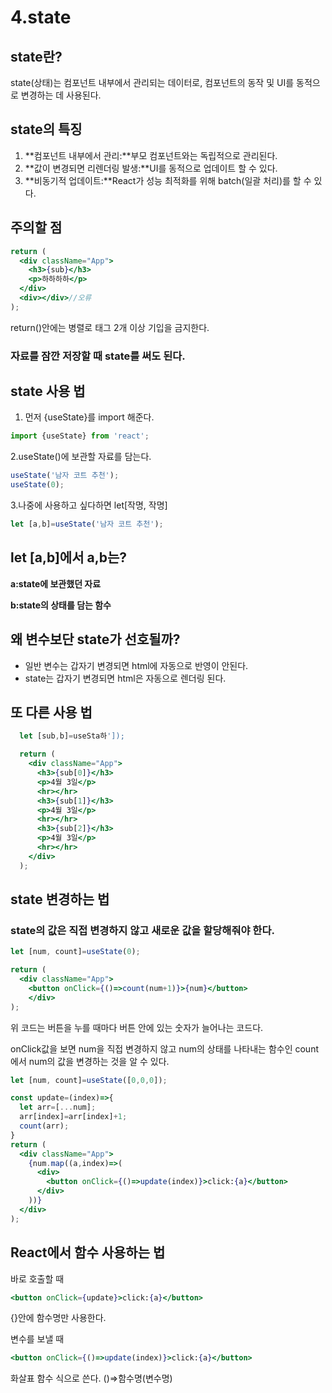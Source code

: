 # 4.state

## state란?

state(상태)는 컴포넌트 내부에서 관리되는 데이터로, 컴포넌트의 동작 및 UI를 동적으로 변경하는 데 사용된다.

## state의 특징

1. **컴포넌트 내부에서 관리:**부모 컴포넌트와는 독립적으로 관리된다.
2. **값이 변경되면 리렌더링 발생:**UI를 동적으로 업데이트 할 수 있다.
3. **비동기적 업데이트:**React가 성능 최적화를 위해 batch(일괄 처리)를 할 수 있다.

## 주의할 점

```jsx
return (
  <div className="App">
    <h3>{sub}</h3>
    <p>하하하하</p>
  </div>
  <div></div>//오류
);
```

return()안에는 병렬로 태그 2개 이상 기입을 금지한다.

### 자료를 잠깐 저장할 때 state를 써도 된다.

## state 사용 법

1. 먼저 {useState}를 import 해준다.

```jsx
import {useState} from 'react';
```

2.useState()에 보관할 자료를 담는다.

```jsx
useState('남자 코트 추천');
useState(0);
```

3.나중에 사용하고 싶다하면 let[작명, 작명]

```jsx
let [a,b]=useState('남자 코트 추천');
```

## let [a,b]에서 a,b는?

**a:state에 보관했던 자료**

**b:state의 상태를 담는 함수**

## 왜 변수보단 state가 선호될까?

- 일반 변수는 갑자기 변경되면 html에 자동으로 반영이 안된다.
- state는 갑자기 변경되면 html은 자동으로 렌더링 된다.

## 또 다른 사용 법

```jsx
  let [sub,b]=useSta하']);

  return (
    <div className="App">
      <h3>{sub[0]}</h3>
      <p>4월 3일</p>
      <hr></hr>
      <h3>{sub[1]}</h3>
      <p>4월 3일</p>
      <hr></hr>
      <h3>{sub[2]}</h3>
      <p>4월 3일</p>
      <hr></hr>
    </div>
  );
```

## state 변경하는 법

### state의 값은 직접 변경하지 않고 새로운 값을 할당해줘야 한다.

```jsx
let [num, count]=useState(0);

return (
  <div className="App">
    <button onClick={()=>count(num+1)}>{num}</button>
	</div>
);
```

위 코드는 버튼을 누를 때마다 버튼 안에 있는 숫자가 늘어나는 코드다.

onClick값을 보면 num을 직접 변경하지 않고 num의 상태를 나타내는 함수인 count에서 num의 값을 변경하는 것을 알 수 있다.

```jsx
let [num, count]=useState([0,0,0]);

const update=(index)=>{
  let arr=[...num];
  arr[index]=arr[index]+1;
  count(arr);
}
return (
  <div className="App">
    {num.map((a,index)=>(
      <div>
        <button onClick={()=>update(index)}>click:{a}</button>
      </div>
    ))}
  </div>
);
```

## React에서 함수 사용하는 법

바로 호출할 때

```jsx
<button onClick={update}>click:{a}</button>
```

{}안에 함수명만 사용한다.

변수를 보낼 때

```jsx
<button onClick={()=>update(index)}>click:{a}</button>
```

화살표 함수 식으로 쓴다. ()⇒함수명(변수명)

